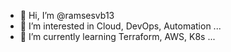 - 👋 Hi, I’m @ramsesvb13
- 👀 I’m interested in Cloud, DevOps, Automation ...
- 🌱 I’m currently learning Terraform, AWS, K8s ...

<!---
ramsesvb13/ramsesvb13 is a ✨ special ✨ repository because its `README.md` (this file) appears on your GitHub profile.
You can click the Preview link to take a look at your changes.
--->
